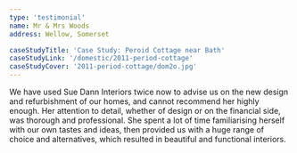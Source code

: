 ```yaml
---
type: 'testimonial'
name: Mr & Mrs Woods
address: Wellow, Somerset

caseStudyTitle: 'Case Study: Peroid Cottage near Bath'
caseStudyLink: '/domestic/2011-period-cottage'
caseStudyCover: '2011-period-cottage/dom2o.jpg'
---
```


We have used Sue Dann Interiors twice now to advise us on the new design and refurbishment of our homes, and cannot recommend her highly enough. Her attention to detail, whether of design or on the financial side, was thorough and professional. She spent a lot of time familiarising herself with our own tastes and ideas, then provided us with a huge range of choice and alternatives, which resulted in beautiful and functional interiors.
